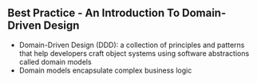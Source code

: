 ## Best Practice - An Introduction To Domain-Driven Design

- Domain-Driven Design (DDD): a collection of principles and patterns that help developers craft object systems using software abstractions called domain models
- Domain models encapsulate complex business logic